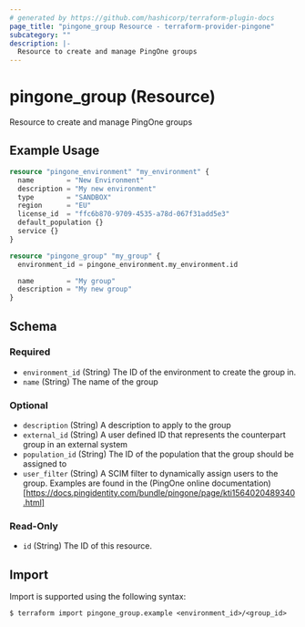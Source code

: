 ```yaml
---
# generated by https://github.com/hashicorp/terraform-plugin-docs
page_title: "pingone_group Resource - terraform-provider-pingone"
subcategory: ""
description: |-
  Resource to create and manage PingOne groups
---
```


# pingone_group (Resource)

Resource to create and manage PingOne groups

## Example Usage

```terraform
resource "pingone_environment" "my_environment" {
  name        = "New Environment"
  description = "My new environment"
  type        = "SANDBOX"
  region      = "EU"
  license_id  = "ffc6b870-9709-4535-a78d-067f31add5e3"
  default_population {}
  service {}
}

resource "pingone_group" "my_group" {
  environment_id = pingone_environment.my_environment.id

  name        = "My group"
  description = "My new group"
}
```

<!-- schema generated by tfplugindocs -->
## Schema

### Required

- `environment_id` (String) The ID of the environment to create the group in.
- `name` (String) The name of the group

### Optional

- `description` (String) A description to apply to the group
- `external_id` (String) A user defined ID that represents the counterpart group in an external system
- `population_id` (String) The ID of the population that the group should be assigned to
- `user_filter` (String) A SCIM filter to dynamically assign users to the group.  Examples are found in the (PingOne online documentation)[https://docs.pingidentity.com/bundle/pingone/page/kti1564020489340.html]

### Read-Only

- `id` (String) The ID of this resource.

## Import

Import is supported using the following syntax:

```shell
$ terraform import pingone_group.example <environment_id>/<group_id>
```
